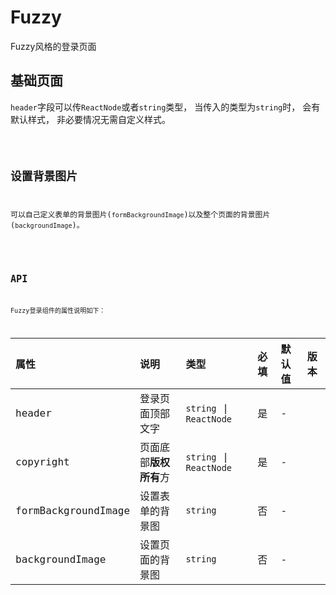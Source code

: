 # Fuzzy

Fuzzy风格的登录页面

## 基础页面

`header`字段可以传`ReactNode`或者`string`类型，
当传入的类型为`string`时， 会有默认样式， 非必要情况无需自定义样式。

<code src="./demo/index" />

## 设置背景图片

可以自己定义表单的背景图片(`formBackgroundImage`)以及整个页面的背景图片(`backgroundImage`)。

<code src="./demo/customBackground" />

## API

Fuzzy登录组件的属性说明如下：

| 属性 | 说明 | 类型 | 必填 | 默认值 | 版本 |
| :---- | :---- | :---- | :---- | :---- | :---- |
| header | 登录页面顶部文字 | `string` &#124; `ReactNode` | 是 | - |
| copyright | 页面底部**版权所有**方 | `string` &#124; `ReactNode` | 是 | - |
| formBackgroundImage | 设置表单的背景图 | `string` | 否 | - |
| backgroundImage | 设置页面的背景图 | `string` | 否 | - |

